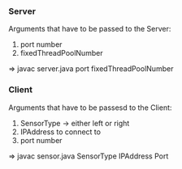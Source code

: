 ### Server
Arguments that have to be passed to the Server:
1. port number
2. fixedThreadPoolNumber

=> javac server.java port fixedThreadPoolNumber

### Client
Arguments that have to be passesd to the Client:
1. SensorType -> either left or right
2. IPAddress to connect to
3. port number

=> javac sensor.java SensorType IPAddress Port